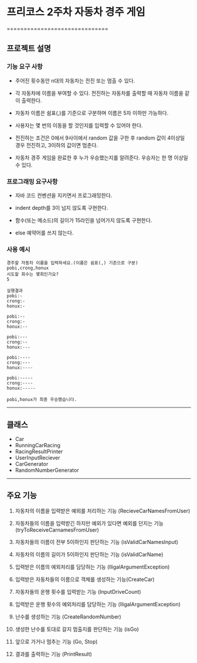 # 프리코스 2주차 자동차 경주 게임 
==============================

## 프로젝트 설명

  ### 기능 요구 사항
  * 주어진 횟수동안 n대의 자동차는 전진 또는 멈출 수 있다.
 
  * 각 자동차에 이름을 부여할 수 있다. 전진하는 자동차를 출력할 때 자동차 이름을 같이 출력한다.
 
  * 자동차 이름은 쉼표(,)를 기준으로 구분하며 이름은 5자 이하만 가능하다.
 
  * 사용자는 몇 번의 이동을 할 것인지를 입력할 수 있어야 한다.
 
  * 전진하는 조건은 0에서 9사이에서 random 값을 구한 후 random 값이 4이상일 경우 전진하고, 3이하의 값이면 멈춘다.
 
  * 자동차 경주 게임을 완료한 후 누가 우승했는지를 알려준다. 우승자는 한 명 이상일 수 있다.
 
  ### 프로그래밍 요구사항
   * 자바 코드 컨벤션을 지키면서 프로그래밍한다.
 
   * indent depth를 3이 넘지 않도록 구현한다.
 
   * 함수(또는 메소드)의 길이가 15라인을 넘어가지 않도록 구현한다.
 
   * else 예약어를 쓰지 않는다.
 
  ### 사용 예시
    경주할 자동차 이름을 입력하세요.(이름은 쉼표(,) 기준으로 구분)
    pobi,crong,honux
    시도할 회수는 몇회인가요?
    5
    
    실행결과 
    pobi:- 
    crong:-
    honux:-
    
    pobi:--
    crong:-
    honux:--
    
    pobi:---
    crong:--
    honux:---
    
    pobi:----
    crong:---
    honux:----
    
    pobi:-----
    crong:----
    honux:-----
    
    pobi,honux가 최종 우승했습니다.
 
 ****
## 클래스
 
   * Car
   * RunningCarRacing
   * RacingResultPrinter
   * UserInputReciever
   * CarGenerator
   * RandomNumberGenerator
     

****
## 주요 기능

   1. 자동차의 이름을 입력받은 예외를 처리하는 기능 (RecieveCarNamesFromUser)
   
   2. 자동차들의 이름을 입력받긴 하지만 예외가 있다면 예외를 던지는 기능 (tryToReceiveCarnamesFromUser)
   
   3. 자동차들의 이름이 전부 5이하인지 판단하는 기능 (isValidCarNamesInput)
   
   4. 자동차의 이름의 길이가 5이하인지 판단하는 기능 (isValidCarName)
      
   5. 입력받은 이름의 예외처리를 담당하는 기능 (IligalArgumentException)
      
   6. 입력받은 자동차들의 이름으로 객체를 생성하는 기능(CreateCar)
      
   7. 자동차들의 운행 횟수를 입력받는 기능 (InputDriveCount)
      
   8. 입력받은 운행 횟수의 예외처리를 담당하는 기능 (IligalArgumentException)
      
   9. 난수를 생성하는 기능 (CreateRandomNumber)
      
   10. 생성한 난수를 토대로 갈지 멈출지를 판단하는 기능 (isGo)
      
   11. 앞으로 가거나 멈추는 기능 (Go, Stop)
      
   12. 결과를 출력하는 기능 (PrintResult)